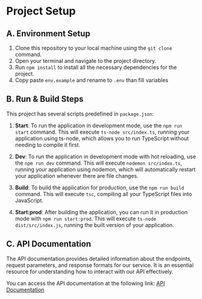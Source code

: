# Project Setup

## A. Environment Setup

1. Clone this repository to your local machine using the `git clone` command.
2. Open your terminal and navigate to the project directory.
3. Run `npm install` to install all the necessary dependencies for the project.
4. Copy paste `env.example` and rename to `.env` than fill variables

## B. Run & Build Steps

This project has several scripts predefined in `package.json`:

1. **Start**: To run the application in development mode, use the `npm run start` command. This will execute `ts-node src/index.ts`, running your application using ts-node, which allows you to run TypeScript without needing to compile it first.

2. **Dev**: To run the application in development mode with hot reloading, use the `npm run dev` command. This will execute `nodemon src/index.ts`, running your application using nodemon, which will automatically restart your application whenever there are file changes.

3. **Build**: To build the application for production, use the `npm run build` command. This will execute `tsc`, compiling all your TypeScript files into JavaScript.

4. **Start:prod**: After building the application, you can run it in production mode with `npm run start:prod`. This will execute `ts-node dist/src/index.js`, running the built version of your application.

## C. API Documentation

The API documentation provides detailed information about the endpoints, request parameters, and response formats for our service. It is an essential resource for understanding how to interact with our API effectively.

You can access the API documentation at the following link: [API Documentation](https://documenter.getpostman.com/view/21031688/2sA35HWLa4)